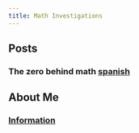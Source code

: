 ```yaml
---
title: Math Investigations
---
```


## Posts
### The zero behind math [spanish](/posts)

## About Me
### [Information](https://estfloyd.github.io/Math-Posting/about.html)
